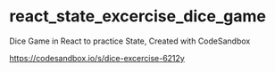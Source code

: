 # react_state_excercise_dice_game
Dice Game in React to practice State, Created with CodeSandbox

https://codesandbox.io/s/dice-excercise-6212y
